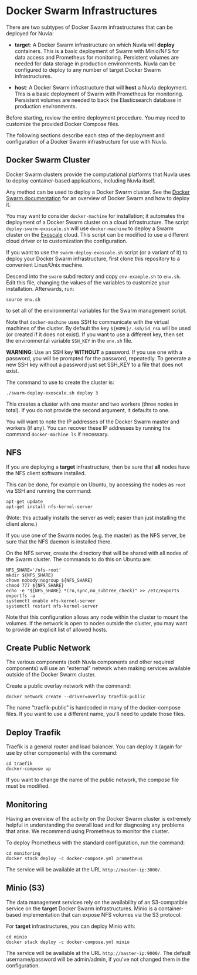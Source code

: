 # Docker Swarm Infrastructures

There are two subtypes of Docker Swarm infrastructures that can be
deployed for Nuvla:

 - **target**: A Docker Swarm infrastructure on which Nuvla will
   **deploy** containers.  This is a basic deployment of Swarm with
   Minio/NFS for data access and Prometheus for monitoring. Persistent
   volumes are needed for data storage in production environments.
   Nuvla can be configured to deploy to any number of target Docker
   Swarm infrastructures.

 - **host**: A Docker Swarm infrastructure that will **host** a Nuvla
   deployment. This is a basic deployment of Swarm with Prometheus for
   monitoring. Persistent volumes are needed to back the Elasticsearch
   database in production environments.

Before starting, review the entire deployment procedure. You may need
to customize the provided Docker Compose files.

The following sections describe each step of the deployment and
configuration of a Docker Swarm infrastructure for use with Nuvla.

## Docker Swarm Cluster

Docker Swarm clusters provide the computational platforms that Nuvla
uses to deploy container-based applications, including Nuvla itself.

Any method can be used to deploy a Docker Swarm cluster.  See the
[Docker Swarm documentation](https://docs.docker.com/engine/swarm/)
for an overview of Docker Swarm and how to deploy it.

You may want to consider `docker-machine` for installation; it
automates the deployment of a Docker Swarm cluster on a cloud
infrastructure. The script `deploy-swarm-exoscale.sh` will use
`docker-machine` to deploy a Swarm cluster on the
[Exoscale](https://exoscale.ch) cloud. This script can be modified to
use a different cloud driver or to customization the configuration.

If you want to use the `swarm-deploy-exoscale.sh` script (or a variant
of it) to deploy your Docker Swarm infrastructure, first clone this
repository to a convenient Linux/Unix machine.

Descend into the `swarm` subdirectory and copy `env-example.sh` to
`env.sh`. Edit this file, changing the values of the variables to
customize your installation. Afterwards, run:

    source env.sh

to set all of the environmental variables for the Swarm management
script. 

Note that `docker-machine` uses SSH to communicate with the virtual
machines of the cluster. By default the key `${HOME}/.ssh/id_rsa` will
be used (or created if it does not exist). If you want to use a
different key, then set the environmental variable `SSH_KEY` in the
`env.sh` file.

**WARNING**: Use an SSH key **WITHOUT** a password. If you use one
with a password, you will be prompted for the password, repeatedly. To
generate a new SSH key without a password just set SSH_KEY to a file
that does not exist.

The command to use to create the cluster is:

    ./swarm-deploy-exoscale.sh deploy 3

This creates a cluster with one master and two workers (three nodes in
total). If you do not provide the second argument, it defaults to one.

You will want to note the IP addresses of the Docker Swarm master and
workers (if any). You can recover these IP addresses by running the
command `docker-machine ls` if necessary.

## NFS

If you are deploying a **target** infrastructure, then be sure that
**all** nodes have the NFS client software installed.

This can be done, for example on Ubuntu, by accessing the nodes as
`root` via SSH and running the command:

    apt-get update
    apt-get install nfs-kernel-server

(Note: this actually installs the server as well; easier than just
installing the client alone.)

If you use one of the Swarm nodes (e.g. the master) as the NFS server,
be sure that the NFS daemon is installed there.

On the NFS server, create the directory that will be shared with all
nodes of the Swarm cluster.  The commands to do this on Ubuntu are:

    NFS_SHARE='/nfs-root'
    mkdir ${NFS_SHARE}
    chown nobody:nogroup ${NFS_SHARE}
    chmod 777 ${NFS_SHARE}
    echo -e "${NFS_SHARE} *(ro,sync,no_subtree_check)" >> /etc/exports
    exportfs -a
    systemctl enable nfs-kernel-server
    systemctl restart nfs-kernel-server

Note that this configuration allows any node within the cluster to
mount the volumes.  If the network is open to nodes outside the
cluster, you may want to provide an explicit list of allowed hosts.

## Create Public Network

The various components (both Nuvla components and other required
components) will use an "external" network when making services
available outside of the Docker Swarm cluster. 

Create a public overlay network with the command:

    docker network create --driver=overlay traefik-public

The name "traefik-public" is hardcoded in many of the docker-compose
files. If you want to use a different name, you'll need to update
those files.

## Deploy Traefik

Traefik is a general router and load balancer. You can deploy it
(again for use by other components) with the command:

    cd traefik
    docker-compose up

If you want to change the name of the public network, the compose file
must be modified.

## Monitoring

Having an overview of the activity on the Docker Swarm cluster is
extremely helpful in understanding the overall load and for diagnosing
any problems that arise. We recommend using Prometheus to monitor the
cluster.

To deploy Prometheus with the standard configuration, run the command:

    cd monitoring
    docker stack deploy -c docker-compose.yml prometheus

The service will be available at the URL `http://master-ip:3000/`. 

## Minio (S3)

The data management services rely on the availability of an
S3-compatible service on the **target** Docker Swarm
infrastructures. Minio is a container-based implementation that can
expose NFS volumes via the S3 protocol.

For **target** infrastructures, you can deploy Minio with:

    cd minio
    docker stack deploy -c docker-compose.yml minio

The service will be available at the URL `http://master-ip:9000/`. The
default username/password will be admin/admin, if you've not changed
them in the configuration.
